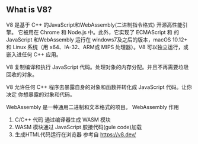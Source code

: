 ## What is V8?
V8 是基于 C++ 的JavaScript和WebAssembly(二进制指令格式) 开源高性能引擎。
它被用在 Chrome 和 Node.js 中。此外，它实现了 ECMAScript 和 的 JavaScript 和WebAssembly 运行在 windows7及之后的版本，macOS 10.12+ 和 Linux 系统（用 x64、IA-32、ARM或 MIPS 处理器）。V8 可以独立运行，或嵌入进任何 C++ 应用。  

V8 复制编译和执行 JavaScript 代码。处理对象的内存分配。并且不再需要垃圾回收的对象。  

V8 允许任何 C++ 程序去暴露自身的对象和函数并转化成 JavaScript 代码。让你决定
你想暴露的对象和代码。

WebAssembly 是一种通用二进制和文本格式的项目。
WebAssembly 作用
1. C/C++ 代码 通过编译器生成 WASM 模块
2. WASM 模块通过 JavaScript 胶接代码(gule code)加载
3. 生成HTML代码运行在浏览器
参考自 https://v8.dev/